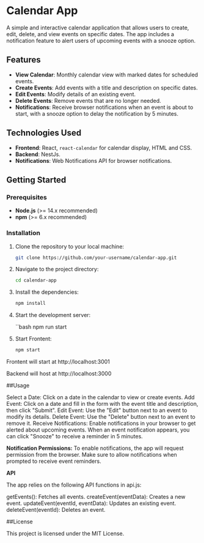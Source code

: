 # Calendar App

A simple and interactive calendar application that allows users to create, edit, delete, and view events on specific dates. The app includes a notification feature to alert users of upcoming events with a snooze option.

## Features

- **View Calendar**: Monthly calendar view with marked dates for scheduled events.
- **Create Events**: Add events with a title and description on specific dates.
- **Edit Events**: Modify details of an existing event.
- **Delete Events**: Remove events that are no longer needed.
- **Notifications**: Receive browser notifications when an event is about to start, with a snooze option to delay the notification by 5 minutes.

## Technologies Used

- **Frontend**: React, `react-calendar` for calendar display, HTML and CSS.
- **Backend**: NestJs.
- **Notifications**: Web Notifications API for browser notifications.


## Getting Started

### Prerequisites

- **Node.js** (>= 14.x recommended)
- **npm** (>= 6.x recommended)

### Installation

1. Clone the repository to your local machine:

   ```bash
   git clone https://github.com/your-username/calendar-app.git

2. Navigate to the project directory:

   ```bash
   cd calendar-app

3. Install the dependencies:

   ```bash
   npm install

4. Start the development server:

   ``bash
   npm run start

5. Start Frontent:
   ```bash
   npm start

Frontent will start at http://localhost:3001

Backend will host at http://localhost:3000 

##Usage

Select a Date: Click on a date in the calendar to view or create events.
Add Event: Click on a date and fill in the form with the event title and description, then click "Submit".
Edit Event: Use the "Edit" button next to an event to modify its details.
Delete Event: Use the "Delete" button next to an event to remove it.
Receive Notifications: Enable notifications in your browser to get alerted about upcoming events. When an event notification appears, you can click "Snooze" to receive a reminder in 5 minutes.

**Notification Permissions:**
To enable notifications, the app will request permission from the browser. Make sure to allow notifications when prompted to receive event reminders.

**API**

The app relies on the following API functions in api.js:

getEvents(): Fetches all events.
createEvent(eventData): Creates a new event.
updateEvent(eventId, eventData): Updates an existing event.
deleteEvent(eventId): Deletes an event.

##License

This project is licensed under the MIT License.
